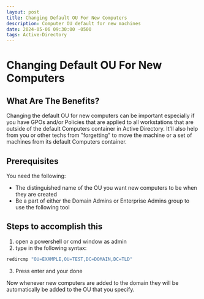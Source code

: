 ```yaml
---
layout: post
title: Changing Default OU For New Computers
description: Computer OU default for new machines
date: 2024-05-06 09:30:00 -0500
tags: Active-Directory
---
```

# Changing Default OU For New Computers

## What Are The Benefits?

Changing the default OU for new computers can be important especially if you have GPOs and/or Policies that are applied to all workstations that are outside of the default Computers container in Active Directory. It'll also help from you or other techs from "forgetting" to move the machine or a set of machines from its default Computers container.

## Prerequisites

You need the following:
- The distinguished name of the OU you want new computers to be when they are created
- Be a part of either the Domain Admins or Enterprise Admins group to use the following tool

## Steps to accomplish this
1. open a powershell or cmd window as admin
2. type in the following syntax:

```cmd
redircmp "OU=EXAMPLE,OU=TEST,DC=DOMAIN,DC=TLD"
```
3. Press enter and your done

Now whenever new computers are added to the domain they will be automatically be added to the OU that you specify.
